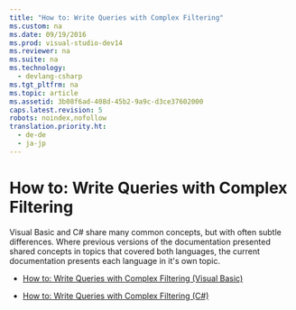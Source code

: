```yaml
---
title: "How to: Write Queries with Complex Filtering"
ms.custom: na
ms.date: 09/19/2016
ms.prod: visual-studio-dev14
ms.reviewer: na
ms.suite: na
ms.technology: 
  - devlang-csharp
ms.tgt_pltfrm: na
ms.topic: article
ms.assetid: 3b08f6ad-408d-45b2-9a9c-d3ce37602000
caps.latest.revision: 5
robots: noindex,nofollow
translation.priority.ht: 
  - de-de
  - ja-jp
---
```

# How to: Write Queries with Complex Filtering
Visual Basic and C# share many common concepts, but with often subtle differences. Where previous versions of the documentation presented shared concepts in topics that covered both languages, the current documentation presents each language in it's own topic.  
  
-   [How to: Write Queries with Complex Filtering (Visual Basic)](../vs140/How-to--Write-Queries-with-Complex-Filtering--Visual-Basic-.md)  
  
-   [How to: Write Queries with Complex Filtering (C#)](../Topic/How%20to:%20Write%20Queries%20with%20Complex%20Filtering%20\(C%23\).md)